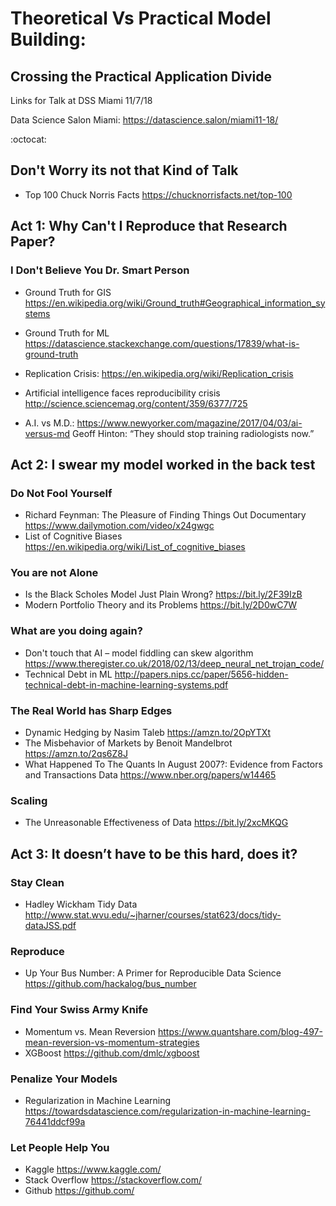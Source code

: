 # Theoretical Vs Practical Model Building:
## Crossing the Practical Application Divide
Links for Talk at DSS Miami 11/7/18
  
  Data Science Salon Miami: https://datascience.salon/miami11-18/

:octocat:

## Don't Worry its not that Kind of Talk
 * Top 100 Chuck Norris Facts https://chucknorrisfacts.net/top-100
 
## Act 1: Why Can't I Reproduce that Research Paper?
### I Don't Believe You Dr. Smart Person

* Ground Truth for GIS https://en.wikipedia.org/wiki/Ground_truth#Geographical_information_systems
* Ground Truth for ML https://datascience.stackexchange.com/questions/17839/what-is-ground-truth

* Replication Crisis: https://en.wikipedia.org/wiki/Replication_crisis
* Artificial intelligence faces reproducibility crisis http://science.sciencemag.org/content/359/6377/725

* A.I. vs M.D.: https://www.newyorker.com/magazine/2017/04/03/ai-versus-md 
Geoff Hinton: “They should stop training radiologists now.” 

## Act 2: I swear my model worked in the back test
### Do Not Fool Yourself
* Richard Feynman: The Pleasure of Finding Things Out Documentary https://www.dailymotion.com/video/x24gwgc
* List of Cognitive Biases  https://en.wikipedia.org/wiki/List_of_cognitive_biases

### You are not Alone
* Is the Black Scholes Model Just Plain Wrong? https://bit.ly/2F39IzB
* Modern Portfolio Theory and its Problems https://bit.ly/2D0wC7W

### What are you doing again? 
* Don't touch that AI – model fiddling can skew algorithm https://www.theregister.co.uk/2018/02/13/deep_neural_net_trojan_code/
* Technical Debt in ML http://papers.nips.cc/paper/5656-hidden-technical-debt-in-machine-learning-systems.pdf

### The Real World has Sharp Edges
* Dynamic Hedging by Nasim Taleb https://amzn.to/2OpYTXt
* The Misbehavior of Markets by Benoit Mandelbrot https://amzn.to/2qs6Z8J
* What Happened To The Quants In August 2007?: Evidence from Factors and Transactions Data https://www.nber.org/papers/w14465

### Scaling
 * The Unreasonable Effectiveness of Data https://bit.ly/2xcMKQG

## Act 3: It doesn’t have to be this hard, does it?
### Stay Clean
* Hadley Wickham Tidy Data http://www.stat.wvu.edu/~jharner/courses/stat623/docs/tidy-dataJSS.pdf

### Reproduce
* Up Your Bus Number: A Primer for Reproducible Data Science https://github.com/hackalog/bus_number

### Find Your Swiss Army Knife

* Momentum vs. Mean Reversion https://www.quantshare.com/blog-497-mean-reversion-vs-momentum-strategies
* XGBoost https://github.com/dmlc/xgboost

### Penalize Your Models

* Regularization in Machine Learning https://towardsdatascience.com/regularization-in-machine-learning-76441ddcf99a

### Let People Help You

* Kaggle https://www.kaggle.com/
* Stack Overflow https://stackoverflow.com/
* Github https://github.com/

